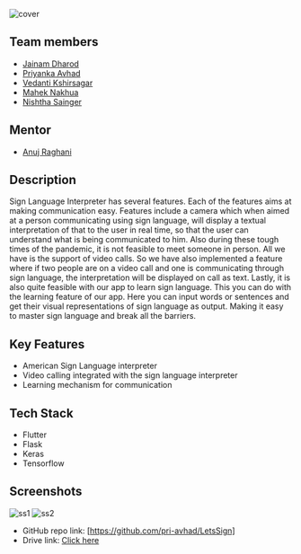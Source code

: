 ![cover](https://user-images.githubusercontent.com/64562764/119232565-5351ba00-bb43-11eb-8ad7-364bd6731d93.png)


## Team members
- [Jainam Dharod](https://www.linkedin.com/in/jainam-dharod-3462821b7/)
- [Priyanka Avhad](https://www.linkedin.com/in/priyanka-avhad/)
- [Vedanti Kshirsagar](https://www.linkedin.com/in/vedanti-kshirsagar/)
- [Mahek Nakhua](https://www.linkedin.com/in/mahek-nakhua-4943a71b3/)
- [Nishtha Sainger](https://www.linkedin.com/in/nishtha-sainger-a295aa1a3/)

## Mentor
- [Anuj Raghani](https://www.linkedin.com/in/anuj-raghani-4b3081185/)

## Description
Sign Language Interpreter has several features. Each of the features aims at making communication easy. Features include a camera which when aimed at a person communicating using sign language, will display a textual interpretation of that to the user in real time, so that the user can understand what is being communicated to him. 
Also during these tough times of the pandemic, it is not feasible to meet someone in person. All we have is the support of video calls. So we have also implemented a feature where if two people are on a video call and one is communicating through sign language, the interpretation will be displayed on call as text.
Lastly, it is also quite feasible with our app to learn sign language. This you can do with the learning feature of our app. Here you can input words or sentences and get their visual representations of sign language as output. Making it easy to master sign language and break all the barriers.

## Key Features
 - American Sign Language interpreter
 - Video calling integrated with the sign language interpreter
 - Learning mechanism for communication

## Tech Stack
- Flutter
- Flask
- Keras
- Tensorflow

## Screenshots
![ss1](https://user-images.githubusercontent.com/64562764/119234184-2228b800-bb4a-11eb-8ca2-6df865db5fac.gif)
![ss2](https://user-images.githubusercontent.com/64562764/119236405-e1826c00-bb54-11eb-98d2-da221ed0884c.gif)


* GitHub repo link: [https://github.com/pri-avhad/LetsSign]
* Drive link: [Click here](https://drive.google.com/)
